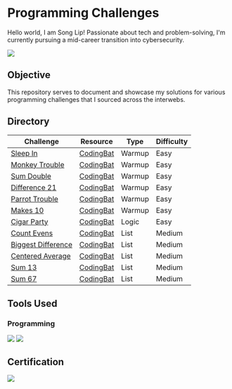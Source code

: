 # Programming Challenges

Hello world, I am Song Lip! Passionate about tech and problem-solving, I'm currently pursuing a mid-career transition into cybersecurity.

<a href="https://www.linkedin.com/in/song-lip-lim/"><img src="https://img.shields.io/badge/-LinkedIn-0072b1?&style=for-the-badge&logo=linkedin&logoColor=white" /></a>

## Objective

This repository serves to document and showcase my solutions for various programming challenges that I sourced across the interwebs.

## Directory

| Challenge          | Resource           | Type               | Difficulty         |
|--------------------|--------------------|--------------------|--------------------|
|<a href="Sleep In/README.md">Sleep In</a>|<a href="https://codingbat.com/python">CodingBat</a>|Warmup|Easy|
|<a href="Monkey Trouble/README.md">Monkey Trouble</a>|<a href="https://codingbat.com/python">CodingBat</a>|Warmup|Easy|
|<a href="Sum Double/README.md">Sum Double</a>|<a href="https://codingbat.com/python">CodingBat</a>|Warmup|Easy|
|<a href="Difference 21/README.md">Difference 21</a>|<a href="https://codingbat.com/python">CodingBat</a>|Warmup|Easy|
|<a href="Parrot Trouble/README.md">Parrot Trouble</a>|<a href="https://codingbat.com/python">CodingBat</a>|Warmup|Easy|
|<a href="Makes 10/README.md">Makes 10</a>|<a href="https://codingbat.com/python">CodingBat</a>|Warmup|Easy|
|<a href="Cigar Party/README.md">Cigar Party</a>|<a href="https://codingbat.com/python">CodingBat</a>|Logic|Easy|
|<a href="Count Evens/README.md">Count Evens</a>|<a href="https://codingbat.com/python">CodingBat</a>|List|Medium|
|<a href="Biggest Difference/README.md">Biggest Difference</a>|<a href="https://codingbat.com/python">CodingBat</a>|List|Medium|
|<a href="Centered Average/README.md">Centered Average</a>|<a href="https://codingbat.com/python">CodingBat</a>|List|Medium|
|<a href="Sum 13/README.md">Sum 13</a>|<a href="https://codingbat.com/python">CodingBat</a>|List|Medium|
|<a href="Sum 67/README.md">Sum 67</a>|<a href="https://codingbat.com/python">CodingBat</a>|List|Medium|

## Tools Used

### Programming
<div>
    <img src="https://img.shields.io/badge/-Python-3776AB?&style=for-the-badge&logo=Python&logoColor=white" />
    <img src="https://img.shields.io/badge/-VS_Code-007ACC?&style=for-the-badge&logo=Visual-Studio-Code&logoColor=white" />
</div>

## Certification
<div>
    <a href="https://coursera.org/share/1a7721968c5913a303e5f9c81517ea2e"><img src="https://images.credly.com/size/340x340/images/0bf0f2da-a699-4c82-82e2-56dcf1f2e1c7/image.png" /></a>
</div>
